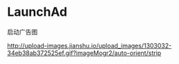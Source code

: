 # LaunchAd
启动广告图

http://upload-images.jianshu.io/upload_images/1303032-34eb38ab372525ef.gif?imageMogr2/auto-orient/strip
